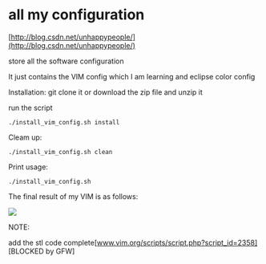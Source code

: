 all my configuration
===============
[http://blog.csdn.net/unhappypeople/](http://blog.csdn.net/unhappypeople/)

store all the software configuration

It just contains the VIM config which I am learning and eclipse color config

Installation:
git clone it or download the zip file and unzip it

run the script

    ./install_vim_config.sh install
	
Cleam up:

    ./install_vim_config.sh clean
	
Print usage:

    ./install_vim_config.sh


The final result of my VIM is as follows:

![](http://img.my.csdn.net/uploads/201301/27/1359257043_1366.png)







NOTE:

add the stl code complete[www.vim.org/scripts/script.php?script_id=2358] [BLOCKED by GFW]


